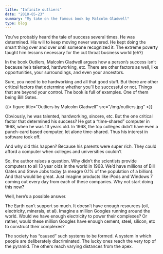 ```yaml
---
title: "Infinite outliers"
date: "2010-05-23"
summary: "My take on the famous book by Malcolm Gladwell"
type: blog
---
```

You’ve probably heard the tale of success several times. He was determined. His will to keep moving never wavered. He kept doing the smart thing over and over until someone recognized it. The extreme poverty taught him lessons necessary for the cut throat business world (eh?)

In the book Outliers, Malcolm Gladwell argues how a person’s success isn’t because he’s talented, hardworking, etc. There are other factors as well, like opportunities, your surroundings, and even your ancestors.

Sure, you need to be hardworking and all that good stuff. But there are other critical factors that determine whether you’ll be successful or not. Things that are beyond your control. The book is full of examples. One of them being Bill Gates.

{{< figure title="Outliers by Malcolm Gladwell" src="/img/outliers.jpg" >}}

Obviously, he was talented, hardworking, sincere, etc. But the one critical factor that determined his success? He got a “time-shared” computer in 1968, when he was 13 years old. In 1968, the top colleges didn’t have even a punch-card based computer, let alone time-shared. Thus his interest in software took off.

And why did this happen? Because his parents were super rich. They could afford a computer when colleges and universities couldn’t

So, the author raises a question. Why didn’t the scientists provide computers to all 13 year olds in the world in 1968. We’d have millions of Bill Gates and Steve Jobs today (a meagre 0.1% of the population of a billion). And that would be great. Just imagine products like iPods and Windows 7 coming out every day from each of these companies. Why not start doing this now?

Well, here’s a possible answer.

The Earth can’t support so much. It doesn’t have enough resources (oil, electricity, minerals, et al). Imagine a million Googles running around the world. Would we have enough electricity to power their complexes? Or rather, would these million Googles have enough cement, steel, silicon, etc to construct their complexes?

The society has “caused” such systems to be formed. A system in which people are deliberately discriminated. The lucky ones reach the very top of the pyramid. The others reach varying distances from the apex.
